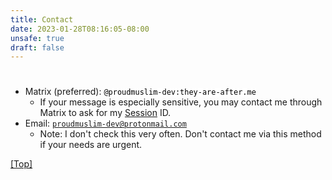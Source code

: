 ```yaml
--- 
title: Contact
date: 2023-01-28T08:16:05-08:00
unsafe: true
draft: false
---
```


<style>
  code {
    background-color: white;
    color: black;
  }
</style>

# <a name="top"></a>

* Matrix (preferred): <code>@proudmuslim-dev:they-are-after.me</code>
  * If your message is especially sensitive, you may contact me through Matrix to ask for my [Session](https://getsession.org) ID.
* Email: <a href="mailto:proudmuslim-dev@protonmail.com"><code>proudmuslim-dev@protonmail.com</code></a>
  * Note: I don't check this very often. Don't contact me via this method if your needs are urgent.

[[Top]](#top)
